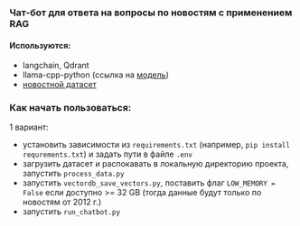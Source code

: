 ### Чат-бот для ответа на вопросы по новостям с применением RAG

#### Используются:
- langchain, Qdrant
- llama-cpp-python (ссылка на [модель](https://huggingface.co/IlyaGusev/saiga_llama3_8b_gguf?show_file_info=model-q4_K.gguf)) 
- [новостной датасет](https://www.kaggle.com/datasets/yutkin/corpus-of-russian-news-articles-from-lenta) 

### Как начать пользоваться:
1 вариант:
- установить зависимости из ```requirements.txt``` (например, ```pip install requrements.txt```) и задать пути в файле ```.env```
- загрузить датасет и распокавать в локальную директорию проекта, запустить ```process_data.py```
- запустить ```vectordb_save_vectors.py```, поставить флаг ```LOW_MEMORY = False``` если доступно >= 32 GB (тогда данные будут только по новостям от 2012 г.)
- запустить ```run_chatbot.py```
